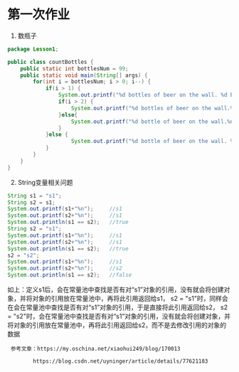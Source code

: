 # 第一次作业


1. 数瓶子

```java
package Lesson1;

public class countBottles {
	public static int bottlesNum = 99;
	public static void main(String[] args) {
		for(int i = bottlesNum; i > 0; i--) {
			if(i > 1) {
				System.out.printf("%d bottles of beer on the wall. %d bottles of beer. %nTakes one down. %nPass it around.%n", i, i);
				if(i > 2) {
					System.out.printf("%d bottles of beer on the wall.%n%n",i-1);
				}else{
					System.out.printf("%d bottle of beer on the wall.%n%n",i-1);
				}
			}else {
					System.out.printf("%d bottle of beer on the wall. %d bottle of beer.%nTakes one down.%nPass it around.%nNo more bottles of beer on the wall.", i, i);
			}
		}
	}
}
```

2.  String变量相关问题

```java
String s1 = "s1";
String s2 = s1;
System.out.printf(s1+"%n");		//s1
System.out.printf(s2+"%n");		//s1
System.out.println(s1 == s2);	//true
String s2 = "s1";
System.out.printf(s1+"%n");		//s1
System.out.printf(s2+"%n");		//s1
System.out.println(s1 == s2);	//true
s2 = "s2";
System.out.printf(s1+"%n");		//s1
System.out.printf(s2+"%n");		//s2
System.out.println(s1 == s2);	//false
```

如上：定义s1后，会在常量池中查找是否有对“s1”对象的引用，没有就会将创建对象，并将对象的引用放在常量池中，再将此引用返回给s1，
     s2 = "s1"时，同样会在会在常量池中查找是否有对“s1”对象的引用，于是直接将此引用返回给s2，
     s2 = "s2"时，会在常量池中查找是否有对“s1”对象的引用，没有就会将创建对象，并将对象的引用放在常量池中，再将此引用返回给s2，而不是去修改引用的对象的数据
     
     
     参考文章：https://my.oschina.net/xiaohui249/blog/170013
       
            https://blog.csdn.net/uyninger/article/details/77621183


